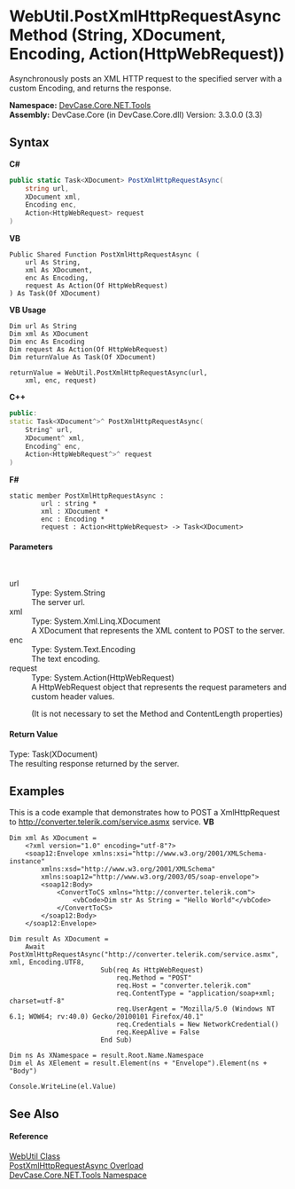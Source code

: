 # WebUtil.PostXmlHttpRequestAsync Method (String, XDocument, Encoding, Action(HttpWebRequest))
 

Asynchronously posts an XML HTTP request to the specified server with a custom Encoding, and returns the response.

**Namespace:**&nbsp;<a href="N_DevCase_Core_NET_Tools">DevCase.Core.NET.Tools</a><br />**Assembly:**&nbsp;DevCase.Core (in DevCase.Core.dll) Version: 3.3.0.0 (3.3)

## Syntax

**C#**<br />
``` C#
public static Task<XDocument> PostXmlHttpRequestAsync(
	string url,
	XDocument xml,
	Encoding enc,
	Action<HttpWebRequest> request
)
```

**VB**<br />
``` VB
Public Shared Function PostXmlHttpRequestAsync ( 
	url As String,
	xml As XDocument,
	enc As Encoding,
	request As Action(Of HttpWebRequest)
) As Task(Of XDocument)
```

**VB Usage**<br />
``` VB Usage
Dim url As String
Dim xml As XDocument
Dim enc As Encoding
Dim request As Action(Of HttpWebRequest)
Dim returnValue As Task(Of XDocument)

returnValue = WebUtil.PostXmlHttpRequestAsync(url, 
	xml, enc, request)
```

**C++**<br />
``` C++
public:
static Task<XDocument^>^ PostXmlHttpRequestAsync(
	String^ url, 
	XDocument^ xml, 
	Encoding^ enc, 
	Action<HttpWebRequest^>^ request
)
```

**F#**<br />
``` F#
static member PostXmlHttpRequestAsync : 
        url : string * 
        xml : XDocument * 
        enc : Encoding * 
        request : Action<HttpWebRequest> -> Task<XDocument> 

```


#### Parameters
&nbsp;<dl><dt>url</dt><dd>Type: System.String<br />The server url.</dd><dt>xml</dt><dd>Type: System.Xml.Linq.XDocument<br />A XDocument that represents the XML content to POST to the server.</dd><dt>enc</dt><dd>Type: System.Text.Encoding<br />The text encoding.</dd><dt>request</dt><dd>Type: System.Action(HttpWebRequest)<br />A HttpWebRequest object that represents the request parameters and custom header values. 

 (It is not necessary to set the Method and ContentLength properties)</dd></dl>

#### Return Value
Type: Task(XDocument)<br />The resulting response returned by the server.

## Examples
This is a code example that demonstrates how to POST a XmlHttpRequest to http://converter.telerik.com/service.asmx service. 
**VB**<br />
``` VB
Dim xml As XDocument =
    <?xml version="1.0" encoding="utf-8"?>
    <soap12:Envelope xmlns:xsi="http://www.w3.org/2001/XMLSchema-instance"
        xmlns:xsd="http://www.w3.org/2001/XMLSchema"
        xmlns:soap12="http://www.w3.org/2003/05/soap-envelope">
        <soap12:Body>
            <ConvertToCS xmlns="http://converter.telerik.com">
                <vbCode>Dim str As String = "Hello World"</vbCode>
            </ConvertToCS>
        </soap12:Body>
    </soap12:Envelope>

Dim result As XDocument =
    Await PostXmlHttpRequestAsync("http://converter.telerik.com/service.asmx", xml, Encoding.UTF8,
                       Sub(req As HttpWebRequest)
                           req.Method = "POST"
                           req.Host = "converter.telerik.com"
                           req.ContentType = "application/soap+xml; charset=utf-8"
                           req.UserAgent = "Mozilla/5.0 (Windows NT 6.1; WOW64; rv:40.0) Gecko/20100101 Firefox/40.1"
                           req.Credentials = New NetworkCredential()
                           req.KeepAlive = False
                       End Sub)

Dim ns As XNamespace = result.Root.Name.Namespace
Dim el As XElement = result.Element(ns + "Envelope").Element(ns + "Body")

Console.WriteLine(el.Value)
```


## See Also


#### Reference
<a href="T_DevCase_Core_NET_Tools_WebUtil">WebUtil Class</a><br /><a href="Overload_DevCase_Core_NET_Tools_WebUtil_PostXmlHttpRequestAsync">PostXmlHttpRequestAsync Overload</a><br /><a href="N_DevCase_Core_NET_Tools">DevCase.Core.NET.Tools Namespace</a><br />